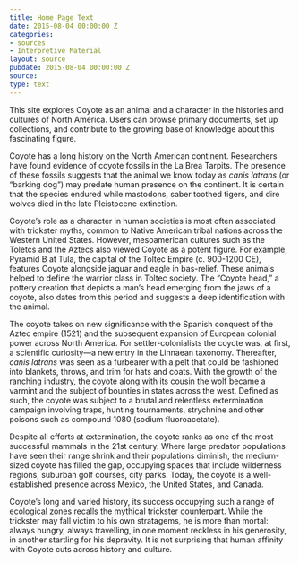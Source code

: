 ```yaml
---
title: Home Page Text
date: 2015-08-04 00:00:00 Z
categories:
- sources
- Interpretive Material
layout: source
pubdate: 2015-08-04 00:00:00 Z
source: 
type: text
---
```


This site explores Coyote as an animal and a character in the histories and cultures of North America. Users can browse primary documents, set up collections, and contribute to the growing base of knowledge about this fascinating figure. 

Coyote has a long history on the North American continent. Researchers have found evidence of coyote fossils in the La Brea Tarpits. The presence of these fossils suggests that the animal we know today as *canis latrans* (or “barking dog”) may predate human presence on the continent. It is certain that the species endured while mastodons, saber toothed tigers, and dire wolves died in the late Pleistocene extinction. 

Coyote’s role as a character in human societies is most often associated with trickster myths, common to Native American tribal nations across the Western United States. However, mesoamerican cultures such as the Toletcs and the Aztecs also viewed Coyote as a potent figure. For example, Pyramid B at Tula, the capital of the Toltec Empire (c. 900-1200 CE), features Coyote alongside jaguar and eagle in bas-relief. These animals helped to define the warrior class in Toltec society. The “Coyote head,” a pottery creation that depicts a man’s head emerging from the jaws of a coyote, also dates from this period and suggests a deep identification with the animal. 

The coyote takes on new significance with the Spanish conquest of the Aztec empire (1521) and the subsequent expansion of European colonial power across North America. For settler-colonialists the coyote was, at first, a scientific curiosity—a new entry in the Linnaean taxonomy. Thereafter, *canis latrans* was seen as a furbearer with a pelt that could be fashioned into blankets, throws, and trim for hats and coats. With the growth of the ranching industry, the coyote along with its cousin the wolf became a varmint and the subject of bounties in states across the west. Defined as such, the coyote was subject to a brutal and relentless extermination campaign involving traps, hunting tournaments, strychnine and other poisons such as compound 1080 (sodium fluoroacetate). 

Despite all efforts at extermination, the coyote ranks as one of the most successful mammals in the 21st century. Where large predator populations have seen their range shrink and their populations diminish, the medium-sized coyote has filled the gap, occupying spaces that include wilderness regions, suburban golf courses, city parks. Today, the coyote is a well-established presence across Mexico, the United States, and Canada. 

Coyote’s long and varied history, its success occupying such a range of ecological zones recalls the mythical trickster counterpart. While the trickster may fall victim to his own stratagems, he is more than mortal: always hungry, always travelling, in one moment reckless in his generosity, in another startling for his depravity. It is not surprising that human affinity with Coyote cuts across history and culture. 
